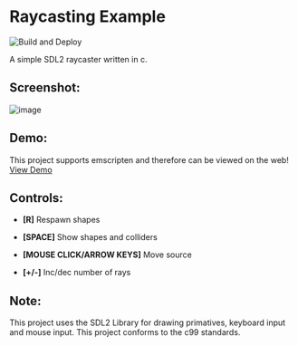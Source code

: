 # Raycasting Example
![Build and Deploy](https://github.com/alegemaate/Raycasting/workflows/Build%20and%20Deploy%20Project/badge.svg)

A simple SDL2 raycaster written in c.

## Screenshot:

![image](https://user-images.githubusercontent.com/9920336/100142145-69671200-2e61-11eb-936e-49dc1e0d207e.png)

## Demo:

This project supports emscripten and therefore can be viewed on the web!
[View Demo](https://alegemaate.github.io/Raycasting/)

## Controls:

+ **[R]** Respawn shapes

+ **[SPACE]** Show shapes and colliders

+ **[MOUSE CLICK/ARROW KEYS]** Move source

+ **[+/-]** Inc/dec number of rays

## Note:

This project uses the SDL2 Library for drawing primatives, keyboard input and mouse input.
This project conforms to the c99 standards.
